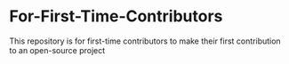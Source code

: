 # For-First-Time-Contributors
This repository is for first-time contributors to make their first contribution to an open-source project
